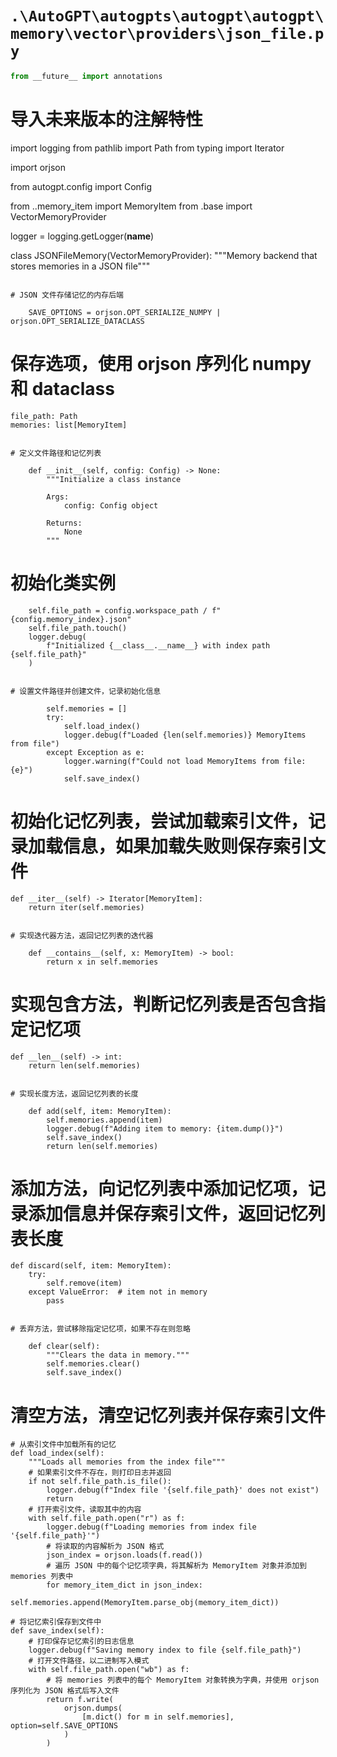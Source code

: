 # `.\AutoGPT\autogpts\autogpt\autogpt\memory\vector\providers\json_file.py`

```py
from __future__ import annotations
``` 

# 导入未来版本的注解特性

import logging
from pathlib import Path
from typing import Iterator

import orjson

from autogpt.config import Config

from ..memory_item import MemoryItem
from .base import VectorMemoryProvider

logger = logging.getLogger(__name__)

class JSONFileMemory(VectorMemoryProvider):
    """Memory backend that stores memories in a JSON file"""
``` 

# JSON 文件存储记忆的内存后端

    SAVE_OPTIONS = orjson.OPT_SERIALIZE_NUMPY | orjson.OPT_SERIALIZE_DATACLASS
``` 

# 保存选项，使用 orjson 序列化 numpy 和 dataclass

    file_path: Path
    memories: list[MemoryItem]
``` 

# 定义文件路径和记忆列表

    def __init__(self, config: Config) -> None:
        """Initialize a class instance

        Args:
            config: Config object

        Returns:
            None
        """
``` 

# 初始化类实例

        self.file_path = config.workspace_path / f"{config.memory_index}.json"
        self.file_path.touch()
        logger.debug(
            f"Initialized {__class__.__name__} with index path {self.file_path}"
        )
``` 

# 设置文件路径并创建文件，记录初始化信息

        self.memories = []
        try:
            self.load_index()
            logger.debug(f"Loaded {len(self.memories)} MemoryItems from file")
        except Exception as e:
            logger.warning(f"Could not load MemoryItems from file: {e}")
            self.save_index()
``` 

# 初始化记忆列表，尝试加载索引文件，记录加载信息，如果加载失败则保存索引文件

    def __iter__(self) -> Iterator[MemoryItem]:
        return iter(self.memories)
``` 

# 实现迭代器方法，返回记忆列表的迭代器

    def __contains__(self, x: MemoryItem) -> bool:
        return x in self.memories
``` 

# 实现包含方法，判断记忆列表是否包含指定记忆项

    def __len__(self) -> int:
        return len(self.memories)
``` 

# 实现长度方法，返回记忆列表的长度

    def add(self, item: MemoryItem):
        self.memories.append(item)
        logger.debug(f"Adding item to memory: {item.dump()}")
        self.save_index()
        return len(self.memories)
``` 

# 添加方法，向记忆列表中添加记忆项，记录添加信息并保存索引文件，返回记忆列表长度

    def discard(self, item: MemoryItem):
        try:
            self.remove(item)
        except ValueError:  # item not in memory
            pass
``` 

# 丢弃方法，尝试移除指定记忆项，如果不存在则忽略

    def clear(self):
        """Clears the data in memory."""
        self.memories.clear()
        self.save_index()
``` 

# 清空方法，清空记忆列表并保存索引文件
    # 从索引文件中加载所有的记忆
    def load_index(self):
        """Loads all memories from the index file"""
        # 如果索引文件不存在，则打印日志并返回
        if not self.file_path.is_file():
            logger.debug(f"Index file '{self.file_path}' does not exist")
            return
        # 打开索引文件，读取其中的内容
        with self.file_path.open("r") as f:
            logger.debug(f"Loading memories from index file '{self.file_path}'")
            # 将读取的内容解析为 JSON 格式
            json_index = orjson.loads(f.read())
            # 遍历 JSON 中的每个记忆项字典，将其解析为 MemoryItem 对象并添加到 memories 列表中
            for memory_item_dict in json_index:
                self.memories.append(MemoryItem.parse_obj(memory_item_dict))

    # 将记忆索引保存到文件中
    def save_index(self):
        # 打印保存记忆索引的日志信息
        logger.debug(f"Saving memory index to file {self.file_path}")
        # 打开文件路径，以二进制写入模式
        with self.file_path.open("wb") as f:
            # 将 memories 列表中的每个 MemoryItem 对象转换为字典，并使用 orjson 序列化为 JSON 格式后写入文件
            return f.write(
                orjson.dumps(
                    [m.dict() for m in self.memories], option=self.SAVE_OPTIONS
                )
            )
```